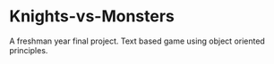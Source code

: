 # Knights-vs-Monsters
A freshman year final project. Text based game using object oriented principles. 
